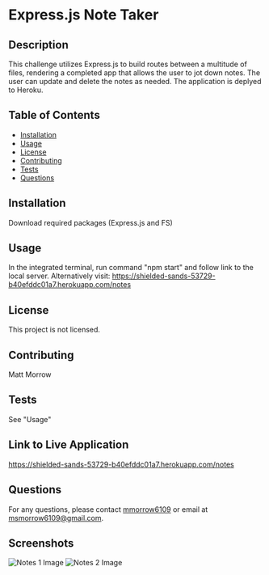 
# Express.js Note Taker

## Description
This challenge utilizes Express.js to build routes between a multitude of files, rendering a completed app that allows the user to jot down notes.  The user can update and delete the notes as needed.  The application is deplyed to Heroku.

## Table of Contents
- [Installation](#installation)
- [Usage](#usage)
- [License](#license)
- [Contributing](#contributing)
- [Tests](#tests)
- [Questions](#questions)

## Installation
Download required packages (Express.js and FS)

## Usage
In the integrated terminal, run command "npm start" and follow link to the local server.  Alternatively visit: https://shielded-sands-53729-b40efddc01a7.herokuapp.com/notes

## License
This project is not licensed.

## Contributing
Matt Morrow

## Tests
See "Usage"

## Link to Live Application
https://shielded-sands-53729-b40efddc01a7.herokuapp.com/notes

## Questions
For any questions, please contact [mmorrow6109](https://github.com/mmorrow6109) or email at msmorrow6109@gmail.com.

## Screenshots
![Notes 1 Image](./notes1.png)
![Notes 2 Image](./notes2.png)